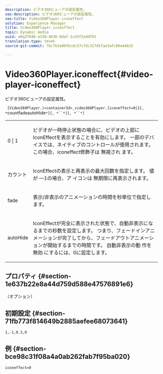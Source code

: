 ```yaml
---
description: ビデオ360ビューアの設定属性。
seo-description: ビデオ360ビューアの設定属性。
seo-title: Video360Player.iconeffect
solution: Experience Manager
title: Video360Player.iconeffect
topic: Dynamic media
uuid: a0a2f840-e330-4636-8daf-1cd3f2eddf01
translation-type: tm+mt
source-git-commit: 7bc7b3a86fbcdc57cfdc31745fae3afc06e44b15

---
```



# Video360Player.iconeffect{#video-player-iconeffect}

ビデオ360ビューアの設定属性。

` [Video360Player.|<containerId>_video360Player.]iconeffect=0|1[, *`countfadeautoHide`*][, *``*][, *``*]`

<table id="table_441553CD34C94A58A9D7CBF772DEDDB6"> 
 <tbody> 
  <tr> 
   <td colname="col1"> <p> <span class="codeph"> 0 | 1</span> </p> </td> 
   <td colname="col2"> <p> ビデオが一時停止状態の場合に、ビデオの上部にIconEffectを表示することを有効にします。 一部のデバイスでは、ネイティブのコントロールが使用されます。 この場合、iconeffect修飾子は <span class="codeph"> 無視され</span> ます。 </p> </td> 
  </tr> 
  <tr> 
   <td colname="col1"> <p> <span class="codeph"><span class="varname"> カウント</span></span> </p> </td> 
   <td colname="col2"> <p> IconEffectの表示と再表示の最大回数を指定します。 値が —1の場合、ア <span class="codeph"> イコンは</span> 無期限に再表示されます。 </p> </td> 
  </tr> 
  <tr> 
   <td colname="col1"> <p> <span class="codeph"><span class="varname"> fade</span></span> </p> </td> 
   <td colname="col2"> <p> 表示/非表示のアニメーションの時間を秒単位で指定します。 </p> </td> 
  </tr> 
  <tr> 
   <td colname="col1"> <p> <span class="codeph"><span class="varname"> autoHide</span></span> </p> </td> 
   <td colname="col2"> <p> IconEffectが完全に表示された状態で、自動非表示になるまでの秒数を設定します。 つまり、フェードインアニメーションが完了してから、フェードアウトアニメーションが開始するまでの時間です。 自動非表示の動 <span class="codeph"> 作を無効</span> にするには、0に設定します。 </p> </td> 
  </tr> 
 </tbody> 
</table>

## プロパティ {#section-1e637b22e8a44d759d588e47576891e6}

（オプション）

## 初期設定 {#section-71fb773f814649b2885aefee68073641}

`1,-1,0.3,0`

## 例 {#section-bce98c31f08a4a0ab262fab7f95ba020}

`iconeffect=0`
